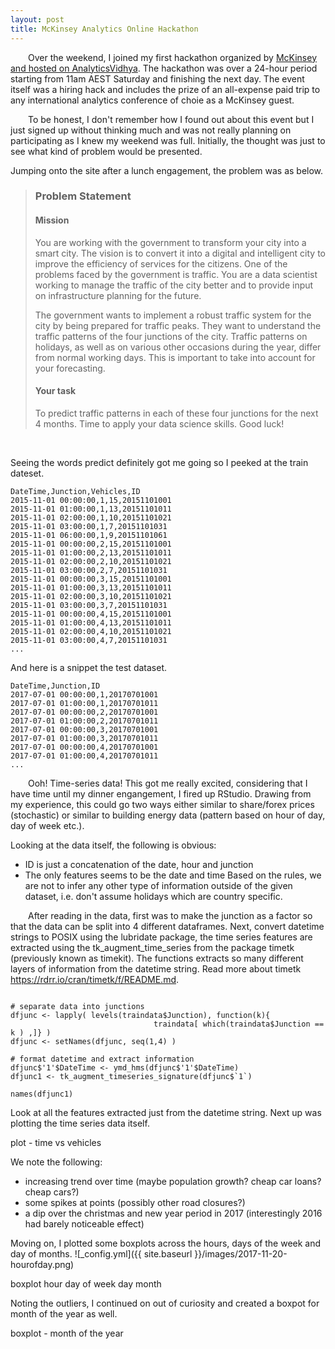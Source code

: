 ```yaml
---
layout: post
title: McKinsey Analytics Online Hackathon
---
```




&emsp;&emsp;Over the weekend, I joined my first hackathon organized by [McKinsey and hosted on AnalyticsVidhya][1]. The hackathon was over a 24-hour period starting from 11am AEST Saturday and finishing the next day. The event itself was a hiring hack and includes the prize of an all-expense paid trip to any international analytics conference of choie as a McKinsey guest. 

&emsp;&emsp;To be honest, I don't remember how I found out about this event but I just signed up without thinking much and was not really planning on participating as I knew my weekend was full. Initially, the thought was just to see what kind of problem would be presented.

Jumping onto the site after a lunch engagement, the problem was as below. 
> ### Problem Statement
> #### Mission
>
>You are working with the government to transform your city into a smart city. The vision is to convert it into a digital and intelligent city to improve the efficiency of services for the citizens. One of the problems faced by the government is traffic. You are a data scientist working to manage the traffic of the city better and to provide input on infrastructure planning for the future.
>
>The government wants to implement a robust traffic system for the city by being prepared for traffic peaks. They want to understand the traffic patterns of the four junctions of the city. Traffic patterns on holidays, as well as on various other occasions during the year, differ from normal working days. This is important to take into account for your forecasting. 
>
> #### Your task 
>
>To predict traffic patterns in each of these four junctions for the next 4 months.
> Time to apply your data science skills. Good luck!

<br>

Seeing the words predict definitely got me going so I peeked at the train dateset.

```
DateTime,Junction,Vehicles,ID
2015-11-01 00:00:00,1,15,20151101001
2015-11-01 01:00:00,1,13,20151101011
2015-11-01 02:00:00,1,10,20151101021
2015-11-01 03:00:00,1,7,20151101031
2015-11-01 06:00:00,1,9,20151101061
2015-11-01 00:00:00,2,15,20151101001
2015-11-01 01:00:00,2,13,20151101011
2015-11-01 02:00:00,2,10,20151101021
2015-11-01 03:00:00,2,7,20151101031
2015-11-01 00:00:00,3,15,20151101001
2015-11-01 01:00:00,3,13,20151101011
2015-11-01 02:00:00,3,10,20151101021
2015-11-01 03:00:00,3,7,20151101031
2015-11-01 00:00:00,4,15,20151101001
2015-11-01 01:00:00,4,13,20151101011
2015-11-01 02:00:00,4,10,20151101021
2015-11-01 03:00:00,4,7,20151101031
...
```
And here is a snippet the test dataset. 

```
DateTime,Junction,ID
2017-07-01 00:00:00,1,20170701001
2017-07-01 01:00:00,1,20170701011
2017-07-01 00:00:00,2,20170701001
2017-07-01 01:00:00,2,20170701011
2017-07-01 00:00:00,3,20170701001
2017-07-01 01:00:00,3,20170701011
2017-07-01 00:00:00,4,20170701001
2017-07-01 01:00:00,4,20170701011
...
```
&emsp;&emsp;Ooh! Time-series data! This got me really excited, considering that I have time until my dinner engangement, I fired up RStudio. Drawing from my experience, this could go two ways either similar to share/forex prices (stochastic) or similar to building energy data (pattern based on hour of day, day of week etc.). 

Looking at the data itself, the following is obvious:

* ID is just a concatenation of the date, hour and junction
* The only features seems to be the date and time
Based on the rules, we are not to infer any other type of information outside of the given dataset, i.e. don't assume holidays which are country specific.

  After reading in the data, first was to make the junction as a factor so that the data can be split into 4 different dataframes. Next, convert datetime strings to POSIX using the lubridate package, the time series features are extracted using the tk_augment_time_series from the package timetk (previously known as timekit). The functions extracts so many different layers of information from the datetime string. Read more about timetk https://rdrr.io/cran/timetk/f/README.md.

<pre class="r"><code>
# separate data into junctions
dfjunc <- lapply( levels(traindata$Junction), function(k){
                  				traindata[ which(traindata$Junction == k ) ,]} )
dfjunc <- setNames(dfjunc, seq(1,4) )

# format datetime and extract information
dfjunc$'1'$DateTime <- ymd_hms(dfjunc$'1'$DateTime)
dfjunc1 <- tk_augment_timeseries_signature(dfjunc$`1`)

names(dfjunc1)
</code></pre>

Look at all the features extracted just from the datetime string. Next up was plotting the time series data itself. 

plot - time vs vehicles

We note the following:
* increasing trend over time (maybe population growth? cheap car loans? cheap cars?)
* some spikes at points (possibly other road closures?)
* a dip over the christmas and new year period in 2017 (interestingly 2016 had barely noticeable effect)

Moving on, I plotted some boxplots across the hours, days of the week and day of months. 
![_config.yml]({{ site.baseurl }}/images/2017-11-20-hourofday.png)


boxplot
hour 
day of week
day month

Noting the outliers, I continued on out of curiosity and created a boxpot for month of the year as well.

boxplot - month of the year









<!---

Next you can update your site name, avatar and other options using the _config.yml file in the root of your repository (shown below).
*/

![_config.yml]({{ site.baseurl }}/images/config.png)

The easiest way to make your first post is to edit this one. Go into /_posts/ and update the Hello World markdown file. For more instructions head over to the [Jekyll Now repository](https://github.com/barryclark/jekyll-now) on GitHub.




--->


[1]: https://datahack.analyticsvidhya.com/contest/mckinsey-analytics-hackathon/

